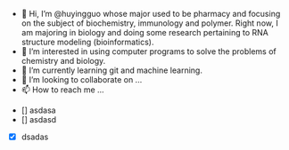- 👋 Hi, I’m @huyingguo whose major used to be pharmacy and focusing on the subject of biochemistry, immunology and polymer. Right now, I am majoring in biology and doing some research pertaining to RNA structure modeling (bioinformatics).
- 👀 I’m interested in using computer programs to solve the problems of chemistry and biology.
- 🌱 I’m currently learning git and machine learning.
- 💞️ I’m looking to collaborate on ...
- 📫 How to reach me ...

<!---
huyingguo/huyingguo is a ✨ special ✨ repository because its `README.md` (this file) appears on your GitHub profile.
You can click the Preview link to take a look at your changes.
--->


- [] asdasa
- [] asdasd
- [x] dsadas

